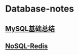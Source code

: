# Database-notes
## [MySQL基础总结](https://github.com/Hankin72/Database-notes/tree/master/%E6%95%B0%E6%8D%AE%E5%BA%93)

## [NoSQL-Redis]()
